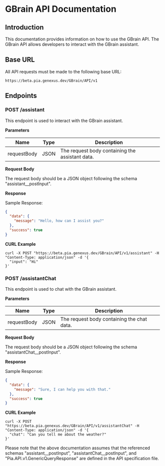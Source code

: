 # GBrain API Documentation

## Introduction

This documentation provides information on how to use the GBrain API. The GBrain API allows developers to interact with the GBrain assistant.

## Base URL

All API requests must be made to the following base URL:

```
https://beta.pia.genexus.dev/GBrain/API/v1
```

## Endpoints

### POST /assistant

This endpoint is used to interact with the GBrain assistant.

**Parameters**

| Name       | Type             | Description               |
|------------|------------------|---------------------------|
| requestBody | JSON             | The request body containing the assistant data. |

**Request Body**

The request body should be a JSON object following the schema "assistant__postInput". 

**Response**

Sample Response:
```json
{
  "data": {
    "message": "Hello, how can I assist you?"
  },
  "success": true
}
```

**CURL Example**

```shell
curl -X POST "https://beta.pia.genexus.dev/GBrain/API/v1/assistant" -H "Content-Type: application/json" -d '{
  "input": "Hi"
}'
```

### POST /assistantChat

This endpoint is used to chat with the GBrain assistant.

**Parameters**

| Name       | Type             | Description               |
|------------|------------------|---------------------------|
| requestBody | JSON             | The request body containing the chat data. |

**Request Body**

The request body should be a JSON object following the schema "assistantChat__postInput". 

**Response**

Sample Response:
```json
{
  "data": {
    "message": "Sure, I can help you with that."
  },
  "success": true
}
```

**CURL Example**

```shell
curl -X POST "https://beta.pia.genexus.dev/GBrain/API/v1/assistantChat" -H "Content-Type: application/json" -d '{
  "chat": "Can you tell me about the weather?"
}'
```

Please note that the above documentation assumes that the referenced schemas "assistant__postInput", "assistantChat__postInput", and "Pia.API.v1.GenericQueryResponse" are defined in the API specification file.
